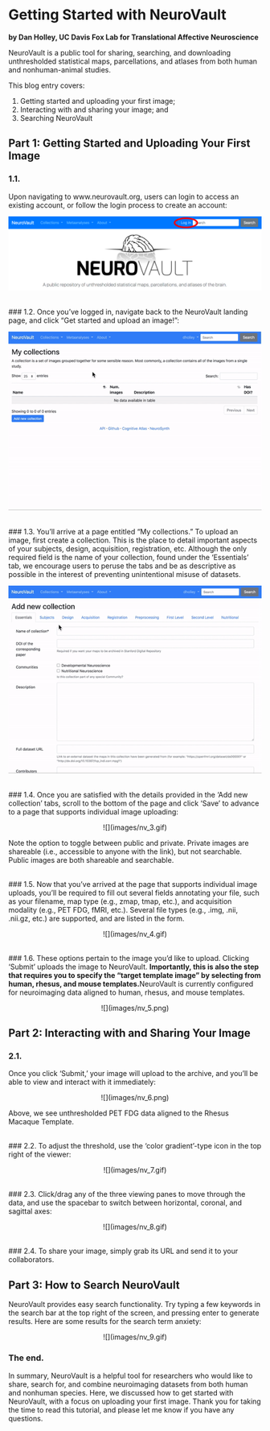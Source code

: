 # Getting Started with NeuroVault
**by Dan Holley, UC Davis Fox Lab for Translational Affective Neuroscience**

<p>NeuroVault is a public tool for sharing, searching, and downloading unthresholded statistical maps, parcellations, and atlases from both human and nonhuman-animal studies.
  
This blog entry covers:
1. Getting started and uploading your first image;
2. Interacting with and sharing your image; and
3. Searching NeuroVault</p>

## Part 1: Getting Started and Uploading Your First Image

### 1.1.

<p>Upon navigating to www.neurovault.org, users can login to access an existing account, or follow the login process to create an account:</p>

<p align="center">
<img src="images/login_image.png">
</p>

<br>
### 1.2.
Once you’ve logged in, navigate back to the NeuroVault landing page, and click “Get started and upload an image!”:

<p align="center">
<img src="images/nv_1.gif">
</p>

<br>
### 1.3.
You’ll arrive at a page entitled “My collections.” To upload an image, first create a collection. This is the place to detail important aspects of your subjects, design, acquisition, registration, etc. Although the only required field is the name of your collection, found under the ‘Essentials’ tab, we encourage users to peruse the tabs and be as descriptive as possible in the interest of preventing unintentional misuse of datasets.

<p align="center">
<img src="images/nv_2.gif">
</p>

<br>
### 1.4.
Once you are satisfied with the details provided in the ‘Add new collection’ tabs, scroll to the bottom of the page and click ‘Save’ to advance to a page that supports individual image uploading:

<p align="center">
![](images/nv_3.gif)
</p>

Note the option to toggle between public and private. Private images are shareable (i.e., accessible to anyone with the link), but not searchable. Public images are both shareable and searchable.

<br>
### 1.5.
Now that you’ve arrived at the page that supports individual image uploads, you’ll be required to fill out several fields annotating your file, such as your filename, map type (e.g., zmap, tmap, etc.), and acquisition modality (e.g., PET FDG, fMRI, etc.). Several file types (e.g., .img, .nii, .nii.gz, etc.) are supported, and are listed in the form.

<p align="center">
![](images/nv_4.gif)
</p>

<br>
### 1.6.
These options pertain to the image you’d like to upload. Clicking ‘Submit’ uploads the image to NeuroVault. <b>Importantly, this is also the step that requires you to specify the “target template image” by selecting from human, rhesus, and mouse templates.</b>NeuroVault is currently configured for neuroimaging data aligned to human, rhesus, and mouse templates.
  
<p align="center">
![](images/nv_5.png)
</p>

## Part 2: Interacting with and Sharing Your Image

### 2.1.
Once you click ‘Submit,’ your image will upload to the archive, and you’ll be able to view and interact with it immediately:

<p align="center">
![](images/nv_6.png)
</p>

Above, we see unthresholded PET FDG data aligned to the Rhesus Macaque Template.

<br>
### 2.2.
To adjust the threshold, use the ‘color gradient’-type icon in the top right of the viewer:

<p align="center">
![](images/nv_7.gif)
</p>

<br>
### 2.3.
Click/drag any of the three viewing panes to move through the data, and use the spacebar to switch between horizontal, coronal, and sagittal axes:

<p align="center">
![](images/nv_8.gif)
</p>

<br>
### 2.4.
To share your image, simply grab its URL and send it to your collaborators.

## Part 3: How to Search NeuroVault

NeuroVault provides easy search functionality. Try typing a few keywords in the search bar at the top right of the screen, and pressing enter to generate results. Here are some results for the search term anxiety:

<p align="center">
![](images/nv_9.gif)
</p>
  
### The end.
In summary, NeuroVault is a helpful tool for researchers who would like to share, search for, and combine neuroimaging datasets from both human and nonhuman species. Here, we discussed how to get started with NeuroVault, with a focus on uploading your first image. Thank you for taking the time to read this tutorial, and please let me know if you have any questions.


